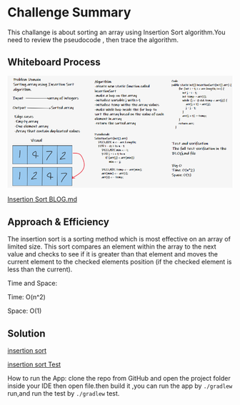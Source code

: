 # Challenge Summary
<!-- Description of the challenge -->
This challange is about sorting an array using Insertion Sort algorithm.You need to review the pseudocode , then trace the algorithm.

## Whiteboard Process
<!-- Embedded whiteboard image -->
![Insertion Sort](img/codeChallenge26.png)

[Insertion Sort BLOG.md](BLOG.md)

## Approach & Efficiency
<!-- What approach did you take? Why? What is the Big O space/time for this approach? -->

The insertion sort is a sorting method which is most effective on an array of limited size. This sort compares an element within the array to the next value and checks to see if it is greater than that element and moves the current element to the checked elements position (if the checked element is less than the current).

Time and Space:

Time: O(n^2)

Space: O(1)

## Solution
<!-- Show how to run your code, and examples of it in action -->
[insertion sort](app/src/main/java/sorting/App.java)

[insertion sort Test](app/src/test/java/sorting/AppTest.java)

How to run the App: clone the repo from GitHub and open the project folder inside your IDE then open file.then build it ,you can run the app by `./gradlew` run,and run the test by `./gradlew` test.
